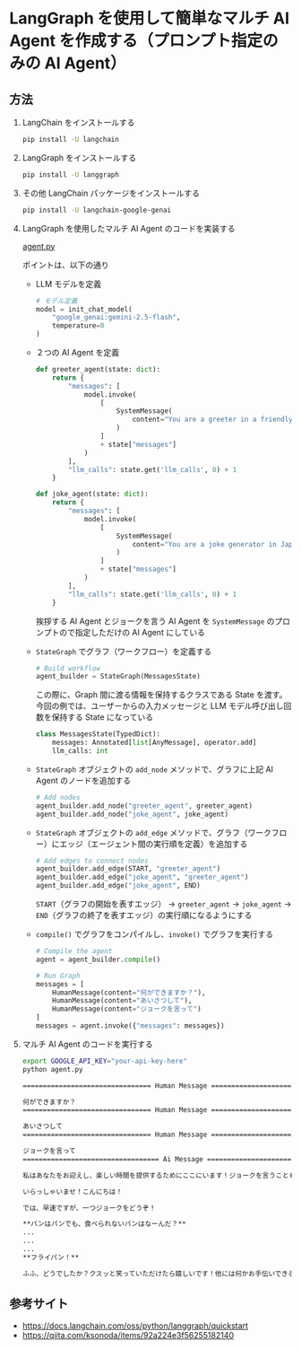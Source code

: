 # LangGraph を使用して簡単なマルチ AI Agent を作成する（プロンプト指定のみの AI Agent）

## 方法

1. LangChain をインストールする

    ```bash
    pip install -U langchain
    ```

1. LangGraph をインストールする

    ```bash
    pip install -U langgraph
    ```

1. その他 LangChain パッケージをインストールする

    ```bash
    pip install -U langchain-google-genai
    ```

1. LangGraph を使用したマルチ AI Agent のコードを実装する

    [agent.py](agent.py)

    ポイントは、以下の通り

    - LLM モデルを定義

        ```python
        # モデル定義
        model = init_chat_model(
            "google_genai:gemini-2.5-flash",
            temperature=0
        )
        ```

    - ２つの AI Agent を定義

        ```python
        def greeter_agent(state: dict):
            return {
                "messages": [
                    model.invoke(
                        [
                            SystemMessage(
                                content="You are a greeter in a friendly manner in Japanese."
                            )
                        ]
                        + state["messages"]
                    )
                ],
                "llm_calls": state.get('llm_calls', 0) + 1
            }

        def joke_agent(state: dict):
            return {
                "messages": [
                    model.invoke(
                        [
                            SystemMessage(
                                content="You are a joke generator in Japanese."
                            )
                        ]
                        + state["messages"]
                    )
                ],
                "llm_calls": state.get('llm_calls', 0) + 1
            }
        ```

        挨拶する AI Agent とジョークを言う AI Agent を `SystemMessage` のプロンプトので指定しただけの AI Agent にしている

    - `StateGraph` でグラフ（ワークフロー）を定義する

        ```python
        # Build workflow
        agent_builder = StateGraph(MessagesState)
        ```

        この際に、Graph 間に渡る情報を保持するクラスである State を渡す。
        今回の例では、ユーザーからの入力メッセージと LLM モデル呼び出し回数を保持する State になっている

        ```python
        class MessagesState(TypedDict):
            messages: Annotated[list[AnyMessage], operator.add]
            llm_calls: int
        ```

    - `StateGraph` オブジェクトの `add_node` メソッドで、グラフに上記 AI Agent のノードを追加する

        ```python
        # Add nodes
        agent_builder.add_node("greeter_agent", greeter_agent)
        agent_builder.add_node("joke_agent", joke_agent)
        ```

    - `StateGraph` オブジェクトの `add_edge` メソッドで、グラフ（ワークフロー）にエッジ（エージェント間の実行順を定義）を追加する

        ```python
        # Add edges to connect nodes
        agent_builder.add_edge(START, "greeter_agent")
        agent_builder.add_edge("joke_agent", "greeter_agent")
        agent_builder.add_edge("joke_agent", END)
        ```

        `START`（グラフの開始を表すエッジ） -> `greeter_agent` -> `joke_agent` -> `END`（グラフの終了を表すエッジ）の実行順になるようにする

    - `compile()` でグラフをコンパイルし、`invoke()` でグラフを実行する

        ```python
        # Compile the agent
        agent = agent_builder.compile()

        # Run Graph
        messages = [
            HumanMessage(content="何ができますか？"),
            HumanMessage(content="あいさつして"),
            HumanMessage(content="ジョークを言って")
        ]
        messages = agent.invoke({"messages": messages})
        ```

1. マルチ AI Agent のコードを実行する

    ```bash
    export GOOGLE_API_KEY="your-api-key-here"
    python agent.py
    ```

    ```bash
    ================================ Human Message =================================

    何ができますか？
    ================================ Human Message =================================

    あいさつして
    ================================ Human Message =================================

    ジョークを言って
    ================================== Ai Message ==================================

    私はあなたをお迎えし、楽しい時間を提供するためにここにいます！ジョークを言うこともできますよ！

    いらっしゃいませ！こんにちは！

    では、早速ですが、一つジョークをどうぞ！

    **パンはパンでも、食べられないパンはなーんだ？**
    ...
    ...
    ...
    **フライパン！**

    ふふ、どうでしたか？クスッと笑っていただけたら嬉しいです！他には何かお手伝いできることはありますか？
    ```

## 参考サイト

- https://docs.langchain.com/oss/python/langgraph/quickstart
- https://qiita.com/ksonoda/items/92a224e3f56255182140
